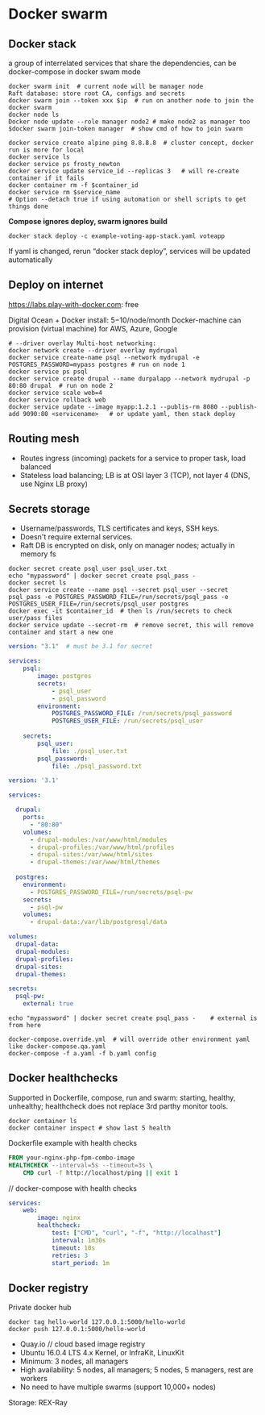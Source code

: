 # Docker swarm

## Docker stack
a group of interrelated services that share the dependencies, can be docker-compose in docker swam mode
```shell script
docker swarm init  # current node will be manager node
Raft database: store root CA, configs and secrets
docker swarm join --token xxx $ip  # run on another node to join the docker swarm
docker node ls
Docker node update --role manager node2 # make node2 as manager too
$docker swarm join-token manager  # show cmd of how to join swarm
```

```shell script
docker service create alpine ping 8.8.8.8  # cluster concept, docker run is more for local
docker service ls
docker service ps frosty_newton
docker service update service_id --replicas 3	# will re-create container if it fails
docker container rm -f $container_id
docker service rm $service_name
# Option --detach true if using automation or shell scripts to get things done
```

**Compose ignores deploy, swarm ignores build**

```shell script
docker stack deploy -c example-voting-app-stack.yaml voteapp
```
If yaml is changed, rerun “docker stack deploy”, services will be updated automatically

## Deploy on internet
https://labs.play-with-docker.com: free

Digital Ocean + Docker install: $5-$10/node/month
Docker-machine can provision (virtual machine) for AWS, Azure, Google

```shell script
# --driver overlay Multi-host networking:
docker network create --driver overlay mydrupal
docker service create-name psql --network mydrupal -e POSTGRES_PASSWORD=mypass postgres # run on node 1
docker service ps psql
docker service create drupal --name durpalapp --network mydrupal -p 80:80 drupal  # run on node 2
docker service scale web=4
docker service rollback web
docker service update --image myapp:1.2.1 --publis-rm 8080 --publish-add 9090:80 <servicename>   # or update yaml, then stack deploy
```


## Routing mesh
- Routes ingress (incoming) packets for a service to proper task, load balanced
- Stateless load balancing; LB is at OSI layer 3 (TCP), not layer 4 (DNS, use Nginx LB proxy)


## Secrets storage
- Username/passwords, TLS certificates and keys, SSH keys.
- Doesn't require external services.
- Raft DB is encrypted on disk, only on manager nodes; actually in memory fs

```shell script
docker secret create psql_user psql_user.txt
echo "mypassword" | docker secret create psql_pass -
docker secret ls
docker service create --name psql --secret psql_user --secret psql_pass -e POSTGRES_PASSWORD_FILE=/run/secrets/psql_pass -e POSTGRES_USER_FILE=/run/secrets/psql_user postgres 
docker exec -it $container_id  # then ls /run/secrets to check user/pass files
docker service update --secret-rm  # remove secret, this will remove container and start a new one
```



```yaml
version: "3.1"  # must be 3.1 for secret

services:
    psql:
        image: postgres
        secrets:
            - psql_user
            - psql_password
        environment:
            POSTGRES_PASSWORD_FILE: /run/secrets/psql_password
            POSTGRES_USER_FILE: /run/secrets/psql_user
    
    secrets:
        psql_user:
            file: ./psql_user.txt
        psql_password:
            file: ./psql_password.txt

```

```yaml
version: '3.1'

services:

  drupal:
    ports:
      - "80:80"
    volumes:
      - drupal-modules:/var/www/html/modules
      - drupal-profiles:/var/www/html/profiles
      - drupal-sites:/var/www/html/sites
      - drupal-themes:/var/www/html/themes
 
  postgres:
    environment:
      - POSTGRES_PASSWORD_FILE=/run/secrets/psql-pw
    secrets:
      - psql-pw
    volumes:
      - drupal-data:/var/lib/postgresql/data

volumes:
  drupal-data:
  drupal-modules:
  drupal-profiles:
  drupal-sites:
  drupal-themes:

secrets:
  psql-pw:
    external: true

```

```shell script
echo "mypassword" | docker secret create psql_pass -	# external is from here

docker-compose.override.yml  # will override other environment yaml like docker-compose.qa.yaml
docker-compose -f a.yaml -f b.yaml config
```


## Docker healthchecks
Supported in Dockerfile, compose, run and swarm: starting, healthy, unhealthy; healthcheck does not replace 3rd parthy monitor tools.
```shell script
docker container ls
docker container inspect # show last 5 health
```


Dockerfile example with health checks
```dockerfile
FROM your-nginx-php-fpm-combo-image
HEALTHCHECK --interval=5s --timeout=3s \
	CMD curl -f http://localhost/ping || exit 1
```


// docker-compose with health checks
```yaml
services:
    web:
        image: nginx
        healthcheck:
            test: ["CMD", "curl", "-f", "http://localhost"]
            interval: 1m30s
            timeout: 10s
            retries: 3
            start_period: 1m
```



## Docker registry
Private docker hub

```shell script
docker tag hello-world 127.0.0.1:5000/hello-world
docker push 127.0.0.1:5000/hello-world
```


- Quay.io  // cloud based image registry
- Ubuntu 16.0.4 LTS 4.x Kernel, or InfraKit, LinuxKit
- Minimum: 3 nodes, all managers
- High availability: 5 nodes, all managers;	5 nodes, 5 managers, rest are workers
- No need to have multiple swarms (support 10,000+ nodes)

Storage: REX-Ray

